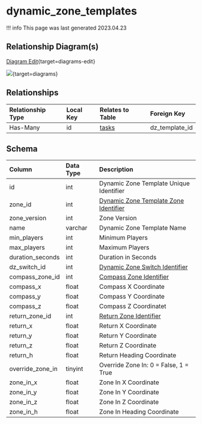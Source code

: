 # dynamic_zone_templates

!!! info
	This page was last generated 2023.04.23

## Relationship Diagram(s)

[Diagram Edit](https://mermaid.live/edit#eyJjb2RlIjoiZXJEaWFncmFtXG4gICAgZHluYW1pY196b25lX3RlbXBsYXRlcyB7XG4gICAgICAgIGludHVuc2lnbmVkIGlkXG4gICAgfVxuICAgIHRhc2tzIHtcbiAgICAgICAgaW50dW5zaWduZWQgaWRcbiAgICAgICAgdGlueWludCB0eXBlXG4gICAgICAgIGludHVuc2lnbmVkIGR6X3RlbXBsYXRlX2lkXG4gICAgfVxuICAgIGR5bmFtaWNfem9uZV90ZW1wbGF0ZXMgfHwtLW97IHRhc2tzIDogXCJIYXMtTWFueVwiXG5cbiIsIm1lcm1haWQiOnsidGhlbWUiOiJkZWZhdWx0In0sInVwZGF0ZUVkaXRvciI6dHJ1ZSwiYXV0b1N5bmMiOnRydWUsInVwZGF0ZURpYWdyYW0iOnRydWV9){target=diagrams-edit}

[![](https://mermaid.ink/img/eyJjb2RlIjoiZXJEaWFncmFtXG4gICAgZHluYW1pY196b25lX3RlbXBsYXRlcyB7XG4gICAgICAgIGludHVuc2lnbmVkIGlkXG4gICAgfVxuICAgIHRhc2tzIHtcbiAgICAgICAgaW50dW5zaWduZWQgaWRcbiAgICAgICAgdGlueWludCB0eXBlXG4gICAgICAgIGludHVuc2lnbmVkIGR6X3RlbXBsYXRlX2lkXG4gICAgfVxuICAgIGR5bmFtaWNfem9uZV90ZW1wbGF0ZXMgfHwtLW97IHRhc2tzIDogXCJIYXMtTWFueVwiXG5cbiIsIm1lcm1haWQiOnsidGhlbWUiOiJkZWZhdWx0In0sInVwZGF0ZUVkaXRvciI6dHJ1ZSwiYXV0b1N5bmMiOnRydWUsInVwZGF0ZURpYWdyYW0iOnRydWV9)](https://mermaid.ink/img/eyJjb2RlIjoiZXJEaWFncmFtXG4gICAgZHluYW1pY196b25lX3RlbXBsYXRlcyB7XG4gICAgICAgIGludHVuc2lnbmVkIGlkXG4gICAgfVxuICAgIHRhc2tzIHtcbiAgICAgICAgaW50dW5zaWduZWQgaWRcbiAgICAgICAgdGlueWludCB0eXBlXG4gICAgICAgIGludHVuc2lnbmVkIGR6X3RlbXBsYXRlX2lkXG4gICAgfVxuICAgIGR5bmFtaWNfem9uZV90ZW1wbGF0ZXMgfHwtLW97IHRhc2tzIDogXCJIYXMtTWFueVwiXG5cbiIsIm1lcm1haWQiOnsidGhlbWUiOiJkZWZhdWx0In0sInVwZGF0ZUVkaXRvciI6dHJ1ZSwiYXV0b1N5bmMiOnRydWUsInVwZGF0ZURpYWdyYW0iOnRydWV9){target=diagrams}


## Relationships

| Relationship Type | Local Key | Relates to Table | Foreign Key |
| :--- | :--- | :--- | :--- |
| Has-Many | id | [tasks](../../schema/tasks/tasks.md) | dz_template_id |


## Schema

| Column | Data Type | Description |
| :--- | :--- | :--- |
| id | int | Dynamic Zone Template Unique Identifier |
| zone_id | int | [Dynamic Zone Template Zone Identifier](../../../../server/zones/zone-list) |
| zone_version | int | Zone Version |
| name | varchar | Dynamic Zone Template Name |
| min_players | int | Minimum Players |
| max_players | int | Maximum Players |
| duration_seconds | int | Duration in Seconds |
| dz_switch_id | int | [Dynamic Zone Switch Identifier](../../schema/doors/doors.md) |
| compass_zone_id | int | [Compass Zone Identifier](../../../../server/zones/zone-list) |
| compass_x | float | Compass X Coordinate |
| compass_y | float | Compass Y Coordinate |
| compass_z | float | Compass Z Coordinatet |
| return_zone_id | int | [Return Zone Identifier](../../../../server/zones/zone-list) |
| return_x | float | Return X Coordinate |
| return_y | float | Return Y Coordinate |
| return_z | float | Return Z Coordinate |
| return_h | float | Return Heading Coordinate |
| override_zone_in | tinyint | Override Zone In: 0 = False, 1 = True |
| zone_in_x | float | Zone In X Coordinate |
| zone_in_y | float | Zone In Y Coordinate |
| zone_in_z | float | Zone In Z Coordinate |
| zone_in_h | float | Zone In Heading Coordinate |

